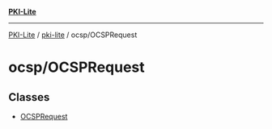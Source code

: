 [**PKI-Lite**](../../../README.md)

---

[PKI-Lite](../../../README.md) / [pki-lite](../../README.md) / ocsp/OCSPRequest

# ocsp/OCSPRequest

## Classes

- [OCSPRequest](classes/OCSPRequest.md)

